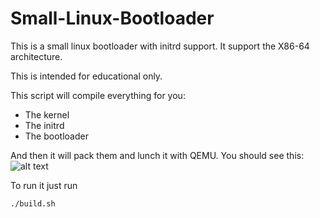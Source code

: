 # Small-Linux-Bootloader

This is a small linux bootloader with initrd support. It support the X86-64 architecture. 

This is intended for educational only.

This script will compile everything for you:

* The kernel
* The initrd 
* The bootloader 

And then it will pack them and lunch it with QEMU.
You should see this:
![alt text](https://github.com/arnaudmeauzoone/Small-Linux-Bootloader/blob/master/kernel-boot.png)

To run it just run 

```shell
./build.sh
```
